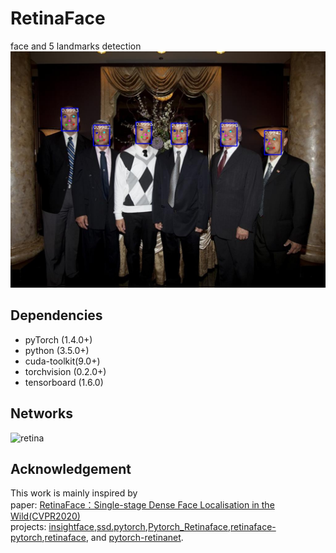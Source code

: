 # RetinaFace
face and 5 landmarks detection  
![example](test/prediction/img/examples_results/16_Award_Ceremony_Awards_Ceremony_16_85.jpg) 
## Dependencies
+ pyTorch (1.4.0+)
+ python (3.5.0+)
+ cuda-toolkit(9.0+)
+ torchvision (0.2.0+)
+ tensorboard (1.6.0)

## Networks
![retina](https://github.com/TheDetial/RetinaFace/flow/retinaface.png) 

## Acknowledgement
This work is mainly inspired by  
paper: [RetinaFace：Single-stage Dense Face Localisation in the Wild(CVPR2020)](https://openaccess.thecvf.com/content_CVPR_2020/papers/Deng_RetinaFace_Single-Shot_Multi-Level_Face_Localisation_in_the_Wild_CVPR_2020_paper.pdf)  
projects: [insightface](https://github.com/deepinsight/insightface),[ssd.pytorch](https://github.com/amdegroot/ssd.pytorch),[Pytorch_Retinaface](https://github.com/biubug6/Pytorch_Retinaface),[retinaface-pytorch](https://github.com/bubbliiiing/retinaface-pytorch),[retinaface](https://github.com/serengil/retinaface), 
and [pytorch-retinanet](https://github.com/yhenon/pytorch-retinanet).
